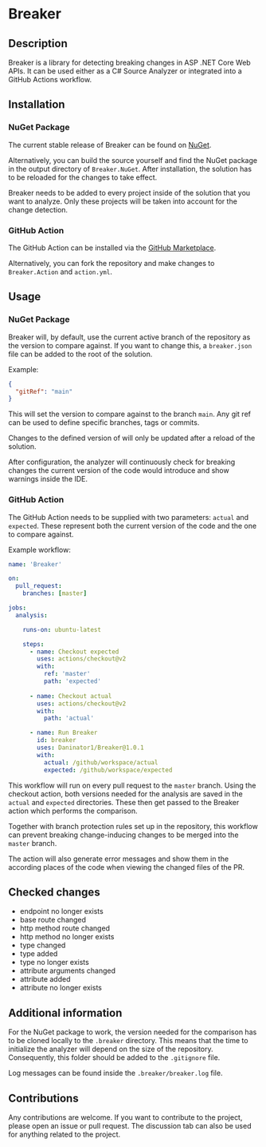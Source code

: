 # Breaker

## Description
Breaker is a library for detecting breaking changes in ASP .NET Core Web APIs.
It can be used either as a C# Source Analyzer or integrated into a GitHub Actions workflow.

## Installation

### NuGet Package
The current stable release of Breaker can be found on [NuGet](https://www.nuget.org/packages/Breaker.Analyzer/).

Alternatively, you can build the source yourself and find the NuGet package in the output directory of `Breaker.NuGet`.
After installation, the solution has to be reloaded for the changes to take effect.

Breaker needs to be added to every project inside of the solution that you want to analyze. Only these projects will be taken into account for the change detection.

### GitHub Action
The GitHub Action can be installed via the [GitHub Marketplace](https://github.com/marketplace/actions/breaker-analyzer).

Alternatively, you can fork the repository and make changes to `Breaker.Action` and `action.yml`.

## Usage

### NuGet Package
Breaker will, by default, use the current active branch of the repository as the version to compare against. If you want to change this, a `breaker.json` file can be added to the root of the solution.

Example:
```json
{
  "gitRef": "main"
}
```
This will set the version to compare against to the branch `main`.
Any git ref can be used to define specific branches, tags or commits.

Changes to the defined version of will only be updated after a reload of the solution.

After configuration, the analyzer will continuously check for breaking changes the current version of the code would introduce and show warnings inside the IDE.

### GitHub Action
The GitHub Action needs to be supplied with two parameters: `actual` and `expected`. These represent both the current version of the code and the one to compare against.

Example workflow:
```yaml
name: 'Breaker'

on:
  pull_request:
    branches: [master]

jobs:
  analysis:

    runs-on: ubuntu-latest

    steps:
      - name: Checkout expected
        uses: actions/checkout@v2
        with:
          ref: 'master'
          path: 'expected'
          
      - name: Checkout actual
        uses: actions/checkout@v2
        with:
          path: 'actual'

      - name: Run Breaker
        id: breaker
        uses: Daninator1/Breaker@1.0.1
        with:
          actual: /github/workspace/actual
          expected: /github/workspace/expected
```
This workflow will run on every pull request to the `master` branch.
Using the checkout action, both versions needed for the analysis are saved in the `actual` and `expected` directories. These then get passed to the Breaker action which performs the comparison.

Together with branch protection rules set up in the repository, this workflow can prevent breaking change-inducing changes to be merged into the `master` branch.

The action will also generate error messages and show them in the according places of the code when viewing the changed files of the PR.

## Checked changes

- endpoint no longer exists
- base route changed
- http method route changed
- http method no longer exists
- type changed
- type added
- type no longer exists
- attribute arguments changed
- attribute added
- attribute no longer exists

## Additional information

For the NuGet package to work, the version needed for the comparison has to be cloned locally to the `.breaker` directory. This means that the time to initialize the analyzer will depend on the size of the repository. Consequently, this folder should be added to the `.gitignore` file.

Log messages can be found inside the `.breaker/breaker.log` file.

## Contributions

Any contributions are welcome. If you want to contribute to the project, please open an issue or pull request. The discussion tab can also be used for anything related to the project.
